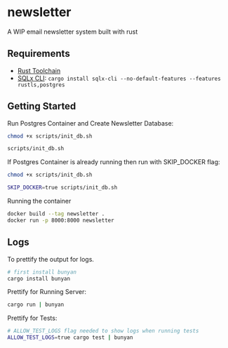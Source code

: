 # newsletter

A WIP email newsletter system built with rust

## Requirements

- [Rust Toolchain](https://rustup.rs/)
- [SQLx CLI](https://crates.io/crates/sqlx-cli): `cargo install sqlx-cli --no-default-features --features rustls,postgres`

## Getting Started

Run Postgres Container and Create Newsletter Database:

```sh
chmod +x scripts/init_db.sh

scripts/init_db.sh
```

If Postgres Container is already running then run with SKIP_DOCKER flag:

```sh
chmod +x scripts/init_db.sh

SKIP_DOCKER=true scripts/init_db.sh
```

Running the container

```sh
docker build --tag newsletter .
docker run -p 8000:8000 newsletter
```

## Logs

To prettify the output for logs.

```sh
# first install bunyan
cargo install bunyan
```

Prettify for Running Server:

```sh
cargo run | bunyan
```

Prettify for Tests:

```sh
# ALLOW_TEST_LOGS flag needed to show logs when running tests
ALLOW_TEST_LOGS=true cargo test | bunyan
```
